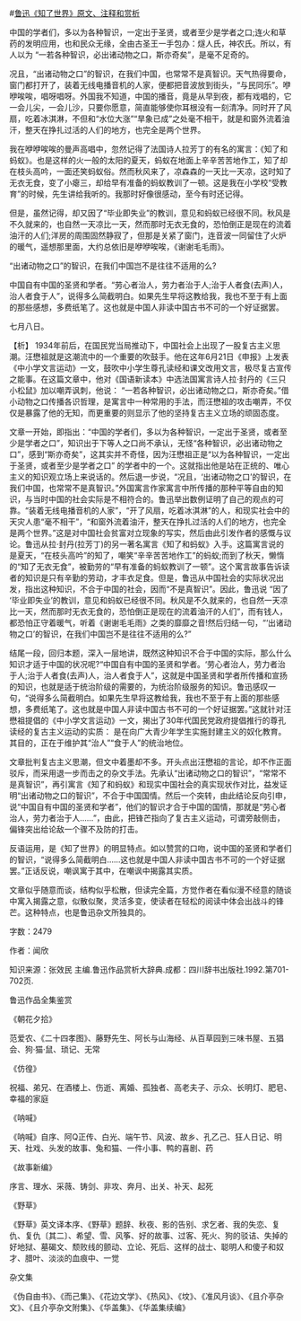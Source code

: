 #[鲁迅《知了世界》原文、注释和赏析](https://www.vrrw.net/wx/9748.html)

中国的学者们，多以为各种智识，一定出于圣贤，或者至少是学者之口;连火和草药的发明应用，也和民众无缘，全由古圣王一手包办：燧人氏，神农氏。所以，有人以为 “一若各种智识，必出诸动物之口，斯亦奇矣”，是毫不足奇的。

况且，“出诸动物之口”的智识，在我们中国，也常常不是真智识。天气热得要命，窗门都打开了，装着无线电播音机的人家，便都把音波放到街头，“与民同乐”。咿咿唉唉，唱呀唱呀。外国我不知道，中国的播音，竟是从早到夜，都有戏唱的，它一会儿尖，一会儿沙，只要你愿意，简直能够使你耳根没有一刻清净。同时开了风扇，吃着冰淇淋，不但和“水位大涨”“旱象已成”之处毫不相干，就是和窗外流着油汗，整天在挣扎过活的人们的地方，也完全是两个世界。

我在咿咿唉唉的曼声高唱中，忽然记得了法国诗人拉芳丁的有名的寓言：《知了和蚂蚁》。也是这样的火一般的太阳的夏天，蚂蚁在地面上辛辛苦苦地作工，知了却在枝头高吟，一面还笑蚂蚁俗。然而秋风来了，凉森森的一天比一天凉，这时知了无衣无食，变了小瘪三，却给早有准备的蚂蚁教训了一顿。这是我在小学校“受教育”的时候，先生讲给我听的。我那时好像很感动，至今有时还记得。

但是，虽然记得，却又因了“毕业即失业”的教训，意见和蚂蚁已经很不同。秋风是不久就来的，也自然一天凉比一天，然而那时无衣无食的，恐怕倒正是现在的流着油汗的人们;洋房的周围固然静寂了，但那是关紧了窗门，连音波一同留住了火炉的暖气，遥想那里面，大约总依旧是咿咿唉唉，《谢谢毛毛雨》。

“出诸动物之口”的智识，在我们中国岂不是往往不适用的么?

中国自有中国的圣贤和学者。“劳心者治人，劳力者治于人;治于人者食(去声)人，治人者食于人”，说得多么简截明白。如果先生早将这教给我，我也不至于有上面的那些感想，多费纸笔了。这也就是中国人非读中国古书不可的一个好证据罢。

七月八日。



【析】 1934年前后，在国民党当局推动下，中国社会上出现了一股复古主义思潮。汪懋祖就是这潮流中的一个重要的吹鼓手。他在这年6月21日《申报》上发表《中小学文言运动》一文，鼓吹中小学生尊孔读经和课文改用文言，极尽复古宣传之能事。在这篇文章中，他对《国语新读本》中选法国寓言诗人拉·封丹的《三只小松鼠》加以嘲弄讽刺，他说： “一若各种智识，必出诸动物之口，斯亦奇矣。”借小动物之口传播各识哲理，是寓言中一种常用的手法，而汪懋祖的攻击嘲弄，不仅仅是暴露了他的无知，而更重要的则显示了他的坚持复古主义立场的顽固态度。

文章一开始，即指出：“中国的学者们，多以为各种智识，一定出于圣贤，或者至少是学者之口”，知识出于下等人之口尚不承认，无怪“各种智识，必出诸动物之口”，感到“斯亦奇矣”，这其实并不奇怪，因为汪懋祖正是“以为各种智识，一定出于圣贤，或者至少是学者之口” 的学者中的一个。这就指出他是站在正统的、唯心主义的知识观立场上来说话的。然后退一步说，“况且，‘出诸动物之口’的智识，在我们中国，也常常不是真智识。”外国寓言作家寓言中所传播的那种平等自由的知识，与当时中国的社会实际是不相符合的。鲁迅举出数例证明了自己的观点的可靠。“装着无线电播音机的人家”，“开了风扇，吃着冰淇淋”的人，和现实社会中的天灾人患“毫不相干”，“和窗外流着油汗，整天在挣扎过活的人们的地方，也完全是两个世界。”这是对中国社会贫富对立现象的写实，然后由此引发作者的感慨与议论。鲁迅从拉·封丹(拉芳丁)的另一著名寓言《知了和蚂蚁》入手。这篇寓言说的是夏天，“在枝头高吟”的知了，嘲笑“辛辛苦苦地作工”的蚂蚁;而到了秋天，懒惰的“知了无衣无食”，被勤劳的“早有准备的蚂蚁教训了一顿”。这个寓言故事告诉读者的知识是只有辛勤的劳动，才丰衣足食。但是，鲁迅从中国社会的实际状况出发，指出这种知识，不合于中国的社会，因而“不是真智识”。因此，鲁迅说 “因了 ‘毕业即失业’的教训，意见和蚂蚁已经很不同。秋风是不久就来的，也自然一天凉比一天，然而那时无衣无食的，恐怕倒正是现在的流着油汗的人们”，而有钱人，都恐怕正守着暖气，听着《谢谢毛毛雨》之类的靡靡之音!然后归结一句，“‘出诸动物之口’的智识，在我们中国岂不是往往不适用的么?”

结尾一段，回归本题，深入一层地讲，既然这种知识不合于中国的实际，那么什么知识才适于中国的状况呢?“中国自有中国的圣贤和学者。‘劳心者治人，劳力者治于人;治于人者食(去声)人，治人者食于人”，这就是中国圣贤和学者所传播和宣扬的知识，也就是适于统治阶级的需要的，为统治阶级服务的知识。鲁迅感叹一句，“说得多么简截明白。如果先生早将这教给我，我也不至于有上面的那些感想，多费纸笔了。这也就是中国人非读中国古书不可的一个好证据罢。”这就针对汪懋祖提倡的《中小学文言运动》一文，揭出了30年代国民党政府提倡推行的尊孔读经的复古主义运动的实质： 是在向广大青少年学生实施封建主义的奴化教育。其目的，正在于维护其“治人”“食于人”的统治地位。

文章批判复古主义思潮，但文中着墨却不多。开头点出汪懋祖的言论，却不作正面驳斥，而采用退一步而击之的杂文手法。先承认“出诸动物之口的智识”，“常常不是真智识”，再引寓言《知了和蚂蚁》和现实中国社会的真实现状作对比，益发证明“出诸动物之口的智识”，不合于中国国情。然后一个突转，由此结论反向引申，说“中国自有中国的圣贤和学者”，他们的智识才合于中国的国情，那就是“劳心者治人，劳力者治于人……”，由此，把锋芒指向了复古主义运动，可谓旁敲侧击，偏锋突出给论敌一个骤不及防的打击。

反语运用，是《知了世界》的明显特点。如以赞赏的口吻，说中国的圣贤和学者们的智识，“说得多么简截明白……这也就是中国人非读中国古书不可的一个好证据罢。”正话反说，嘲讽寓于其中，在嘲讽中揭露其实质。

文章似乎随意而谈，结构似乎松散，但读完全篇，方觉作者在看似漫不经意的随谈中寓入揭露之意，似散似聚，灵活多变，使读者在轻松的阅读中体会出战斗的锋芒。这种特点，也是鲁迅杂文所独具的。

字数：2479

作者：闻欣

知识来源：张效民 主编.鲁迅作品赏析大辞典.成都：四川辞书出版社.1992.第701-702页.

鲁迅作品全集鉴赏

《朝花夕拾》

范爱农、《二十四孝图》、藤野先生、阿长与山海经、从百草园到三味书屋、五猖会、狗·猫·鼠、琐记、无常

《仿徨》

祝福、弟兄、在酒楼上、伤逝、离婚、孤独者、高老夫子、示众、长明灯、肥皂、幸福的家庭

《呐喊》

《呐喊》自序、阿Q正传、白光、端午节、风波、故乡、孔乙己、狂人日记、明天、社戏、头发的故事、兔和猫、一件小事、鸭的喜剧、药

《故事新编》

序言、理水、采薇、铸剑、非攻、奔月、出关、补天、起死

《野草》

《野草》英文译本序、《野草》题辞、秋夜、影的告别、求乞者、我的失恋、复仇、复仇〔其二〕、希望、雪、风筝、好的故事、过客、死火、狗的驳诘、失掉的好地狱、墓碣文、颓败线的颤动、立论、死后、这样的战士、聪明人和傻子和奴才、腊叶、淡淡的血痕中、一觉

杂文集

《伪自由书》、《而己集》、《花边文学》、《热风》、《坟》、《准风月谈》、《且介亭杂文》、《且介亭杂文附集》、《华盖集》、《华盖集续编》

